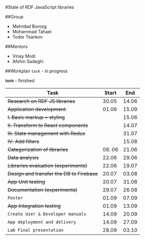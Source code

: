 #State of RDF JavaScript libraries

##Group
* Mehrdad Borozg
* Mohammad Tahaei
* Todor Tsankov

##Mentors
* Vinay Modi
* Afshin Sadeghi


##Workplan
`task` - in progress

~~task~~ - finished


| Task | Start | End |
| --- | --- | --- |
| ~~Research on RDF JS libraries~~ | 30.05 | 14.06 |
| ~~Application development~~: | 01.06 | 15.09 |
| ~~I. Basic markup + styling~~ | | 15.06 |
| ~~II. Transform to React components~~ | | 14.07 |
| ~~III. State management with Redux~~ | | 31.07 |
| ~~IV. Add filters~~ | | 15.08 |
| ~~Categorization of libraries~~ | 08. 06 | 21.06 |
| ~~Data analysis~~ | 22.06 | 29.06 |
| ~~Libraries evaluation (experiments)~~ | 22.06 | 19.07 |
| ~~Design and transfer the DB to Firebase~~ | 20.07 | 03.08 |
| ~~App Unit testing~~ | 20.07 | 31.08 |
| ~~Documentation (experiments)~~ | 29.07 | 26.08 |
| `Poster` | 01.09 | 07.09 |
| ~~App Integration testing~~ | 01.09 | 13.09 |
| `Create User & Developer manuals` | 14.09 | 20.09 |
| `App deployment and delivery` | 14.09 | 27.09 |
| `Lab Final presentation` | 28.09 | 03.10 |
